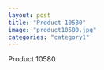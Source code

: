 ```yaml
---
layout: post
title: "Product 10580"
image: "product10580.jpg"
categories: "category1"
---
```

Product 10580
